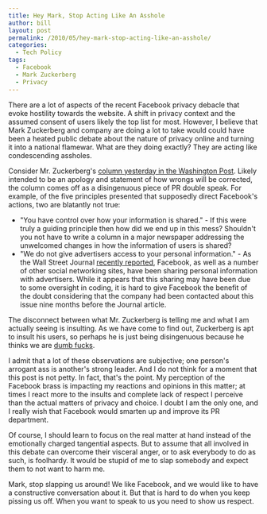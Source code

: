```yaml
---
title: Hey Mark, Stop Acting Like An Asshole
author: bill
layout: post
permalink: /2010/05/hey-mark-stop-acting-like-an-asshole/
categories:
  - Tech Policy
tags:
  - Facebook
  - Mark Zuckerberg
  - Privacy
---
```


There are a lot of aspects of the recent Facebook privacy debacle that evoke
hostility towards the website. A shift in privacy context and the assumed
consent of users likely the top list for most. However, I believe that Mark
Zuckerberg and company are doing a lot to take would could have been a heated
public debate about the nature of privacy online and turning it into a national
flamewar. What are they doing exactly? They are acting like condescending
assholes.

Consider Mr. Zuckerberg's [column yesterday in the Washington Post][1]. Likely
intended to be an apology and statement of how wrongs will be corrected, the
column comes off as a disingenuous piece of PR double speak. For example, of
the five principles presented that supposedly direct Facebook's actions, two
are blatantly not true:

- "You have control over how your information is shared." - If this were truly
  a guiding principle then how did we end up in this mess? Shouldn't you not
  have to write a column in a major newspaper addressing the unwelcomed changes
  in how the information of users is shared?
- "We do not give advertisers access to your personal information." - As the
  Wall Street Journal [recently reported][2], Facebook, as well as a number of
  other social networking sites, have been sharing personal information with
  advertisers. While it appears that this sharing may have been due to some
  oversight in coding, it is hard to give Facebook the benefit of the doubt
  considering that the company had been contacted about this issue nine months
  before the Journal article.

The disconnect between what Mr. Zuckerberg is telling me and what I am actually
seeing is insulting. As we have come to find out, Zuckerberg is apt to insult
his users, so perhaps he is just being disingenuous because he thinks we are
[dumb fucks][3].

I admit that a lot of these observations are subjective; one person's arrogant
ass is another's strong leader. And I do not think for a moment that this post
is not petty. In fact, that's the point. My perception of the Facebook brass is
impacting my reactions and opinions in this matter; at times I react more to
the insults and complete lack of respect I perceive than the actual matters of
privacy and choice. I doubt I am the only one, and I really wish that Facebook
would smarten up and improve its PR department.

Of course, I should learn to focus on the real matter at hand instead of the
emotionally charged tangential aspects. But to assume that all involved in this
debate can overcome their visceral anger, or to ask everybody to do as such, is
foolhardy. It would be stupid of me to slap somebody and expect them to not
want to harm me.

Mark, stop slapping us around! We like Facebook, and we would like to have a
constructive conversation about it. But that is hard to do when you keep
pissing us off. When you want to speak to us you need to show us respect.

 [1]: http://www.washingtonpost.com/wp-dyn/content/article/2010/05/23/AR2010052303828.html
 [2]: http://online.wsj.com/article/SB10001424052748704513104575256701215465596.html
 [3]: http://www.businessinsider.com/well-these-new-zuckerberg-ims-wont-help-facebooks-privacy-problems-2010-5
